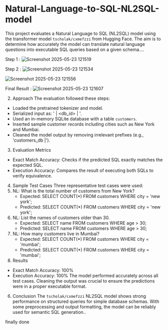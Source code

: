 # Natural-Language-to-SQL-NL2SQL-model
This project evaluates a Natural Language to SQL (NL2SQL) model using the transformer model `tscholak/cxmefzzi` from Hugging Face. The aim is to determine how accurately the model can translate natural language questions into executable SQL queries based on a given schema.... 


Step 1 : 
![Screenshot 2025-05-23 121519](https://github.com/user-attachments/assets/a1aed44f-ede2-4d57-b51d-e1c0414ac0c6)


Step 2 :
![Screenshot 2025-05-23 121534](https://github.com/user-attachments/assets/cd23acd0-f9d0-4eb5-a7e5-3438528bf7a2)



![Screenshot 2025-05-23 121556](https://github.com/user-attachments/assets/92af6811-bd63-4540-9f56-d5d332665c95)


Final Result : 
![Screenshot 2025-05-23 121607](https://github.com/user-attachments/assets/a2c149d5-ee9d-4095-b0eb-3b78ccbdb703)


2. Approach
The evaluation followed these steps:
- Loaded the pretrained tokenizer and model.
- Serialized input as: '<natural language query> | <db_id> | <schema>'.
- Used an in-memory SQLite database with a table `customers`.
- Inserted sample customer records including cities such as New York and Mumbai.
- Cleaned the model output by removing irrelevant prefixes (e.g., 'customers_db |').
3. Evaluation Metrics
- Exact Match Accuracy: Checks if the predicted SQL exactly matches the expected SQL.
- Execution Accuracy: Compares the result of executing both SQLs to verify equivalence.
4. Sample Test Cases
Three representative test cases were used:
1. NL: What is the total number of customers from New York?
   - Expected: SELECT COUNT(*) FROM customers WHERE city = 'new york';
   - Predicted: SELECT COUNT(*) FROM customers WHERE city = 'new york';
2. NL: List the names of customers older than 30.
   - Expected: SELECT name FROM customers WHERE age > 30;
   - Predicted: SELECT name FROM customers WHERE age > 30;
3. NL: How many customers live in Mumbai?
   - Expected: SELECT COUNT(*) FROM customers WHERE city = 'mumbai';
   - Predicted: SELECT COUNT(*) FROM customers WHERE city = 'mumbai';
5. Results
- Exact Match Accuracy: 100%
- Execution Accuracy: 100%
The model performed accurately across all test cases. Cleaning the output was crucial to ensure the predictions were in a proper executable format.
6. Conclusion
The `tscholak/cxmefzzi` NL2SQL model shows strong performance on structured queries for simple database schemas. With some preprocessing and output formatting, the model can be reliably used for semantic SQL generation..

finally done
